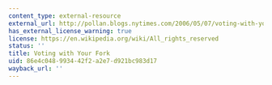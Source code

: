 ```yaml
---
content_type: external-resource
external_url: http://pollan.blogs.nytimes.com/2006/05/07/voting-with-your-fork/
has_external_license_warning: true
license: https://en.wikipedia.org/wiki/All_rights_reserved
status: ''
title: Voting with Your Fork
uid: 86e4c048-9934-42f2-a2e7-d921bc983d17
wayback_url: ''
---
```

